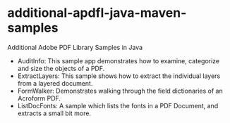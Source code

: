 # additional-apdfl-java-maven-samples
Additional Adobe PDF Library Samples in Java

- AuditInfo: This sample app demonstrates how to examine, categorize and size the objects of a PDF. 
- ExtractLayers: This sample shows how to extract the individual layers from a layered document.
- FormWalker: Demonstrates walking through the field dictionaries of an Acroform PDF.
- ListDocFonts: A sample which lists the fonts in a PDF Document, and extracts a small bit more.

